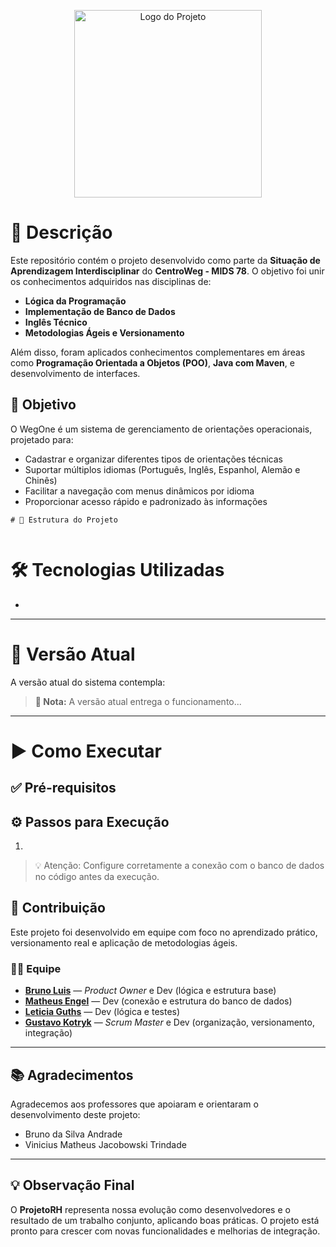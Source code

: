 <p align="center">
  <img src="" alt="Logo do Projeto" width="300">
</p>

# 📝 Descrição

Este repositório contém o projeto desenvolvido como parte da **Situação de Aprendizagem Interdisciplinar** do **CentroWeg - MIDS 78**. O objetivo foi unir os conhecimentos adquiridos nas disciplinas de:

- **Lógica da Programação**
- **Implementação de Banco de Dados**
- **Inglês Técnico**
- **Metodologias Ágeis e Versionamento**

Além disso, foram aplicados conhecimentos complementares em áreas como **Programação Orientada a Objetos (POO)**, **Java com Maven**, e desenvolvimento de interfaces.

## 🎯 Objetivo

O WegOne é um sistema de gerenciamento de orientações operacionais, projetado para:
- Cadastrar e organizar diferentes tipos de orientações técnicas
- Suportar múltiplos idiomas (Português, Inglês, Espanhol, Alemão e Chinês)
- Facilitar a navegação com menus dinâmicos por idioma
- Proporcionar acesso rápido e padronizado às informações

```
# 📂 Estrutura do Projeto


```

# 🛠️ Tecnologias Utilizadas

<div align="left">
  
</div>

- 

---

# 📱 Versão Atual

A versão atual do sistema contempla:


> **📌 Nota:** A versão atual entrega o funcionamento...

---

# ▶️ Como Executar

## ✅ Pré-requisitos


## ⚙️ Passos para Execução

1.

>💡 Atenção: Configure corretamente a conexão com o banco de dados no código antes da execução.

## 🤝 Contribuição

Este projeto foi desenvolvido em equipe com foco no aprendizado prático, versionamento real e aplicação de metodologias ágeis.

### 👨‍💻 Equipe

- [**Bruno Luis**](https://github.com/) — *Product Owner* e Dev (lógica e estrutura base)  
- [**Matheus Engel**](https://github.com/) — Dev (conexão e estrutura do banco de dados)  
- [**Leticia Guths**](https://github.com/) — Dev (lógica e testes)  
- [**Gustavo Kotryk**](https://github.com/GustavoKotryk) — *Scrum Master* e Dev (organização, versionamento, integração)

---

## 📚 Agradecimentos

Agradecemos aos professores que apoiaram e orientaram o desenvolvimento deste projeto:

- Bruno da Silva Andrade  
- Vinicius Matheus Jacobowski Trindade  

---

## 💡 Observação Final

O **ProjetoRH** representa nossa evolução como desenvolvedores e o resultado de um trabalho conjunto, aplicando boas práticas. O projeto está pronto para crescer com novas funcionalidades e melhorias de integração.

 
 
